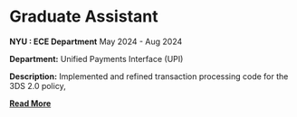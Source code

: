 # Graduate Assistant
**NYU : ECE Department**
May 2024 - Aug 2024
<br>

**Department:** Unified Payments Interface (UPI)
<br>

**Description:** Implemented and refined transaction processing code for the 3DS 2.0 policy, 
<br>

**[Read More](../pages/experience-detail.html)**

<!-- **[<i class="fa-solid fa-circle-info"></i> Learn More](../pages/experience.html)** -->
